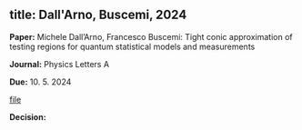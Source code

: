title: Dall'Arno, Buscemi, 2024
---

**Paper:** Michele Dall’Arno, Francesco Buscemi:  Tight conic approximation of testing regions for
quantum statistical models and measurements
 
 
**Journal:** Physics Letters A

**Due:** 10. 5. 2024

[file](REF_dallarno2024/file.pdf)


**Decision:** 


